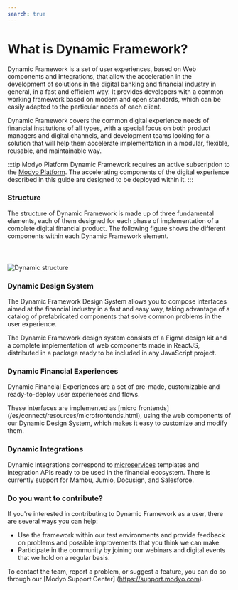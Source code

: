```yaml
---
search: true
---
```


# What is Dynamic Framework?

Dynamic Framework is a set of user experiences, based on Web components and integrations, that allow the acceleration in the development of solutions in the digital banking and financial industry in general, in a fast and efficient way. It provides developers with a common working framework based on modern and open standards, which can be easily adapted to the particular needs of each client.

Dynamic Framework covers the common digital experience needs of financial institutions of all types, with a special focus on both product managers and digital channels, and development teams looking for a solution that will help them accelerate implementation in a modular, flexible, reusable, and maintainable way.

:::tip Modyo Platform
Dynamic Framework requires an active subscription to the [Modyo Platform](/en/platform). The accelerating components of the digital experience described in this guide are designed to be deployed within it.
:::

### Structure

The structure of Dynamic Framework is made up of three fundamental elements, each of them designed for each phase of implementation of a complete digital financial product. The following figure shows the different components within each Dynamic Framework element.

<img src="/assets/img/dynamic/dynamic_components.png" alt="Dynamic structure" style="margin-top: 40px; max-width: 700px;" />

### Dynamic Design System

The Dynamic Framework Design System allows you to compose interfaces aimed at the financial industry in a fast and easy way, taking advantage of a catalog of prefabricated components that solve common problems in the user experience.

The Dynamic Framework design system consists of a Figma design kit and a complete implementation of web components made in ReactJS, distributed in a package ready to be included in any JavaScript project.

### Dynamic Financial Experiences

Dynamic Financial Experiences are a set of pre-made, customizable and ready-to-deploy user experiences and flows.

These interfaces are implemented as [micro frontends] (/es/connect/resources/microfrontends.html), using the web components of our Dynamic Design System, which makes it easy to customize and modify them.

### Dynamic Integrations

Dynamic Integrations correspond to [microservices](/en/connect/resources/microservices.html) templates and integration APIs ready to be used in the financial ecosystem. There is currently support for Mambu, Jumio, Docusign, and Salesforce. 

### Do you want to contribute?

If you're interested in contributing to Dynamic Framework as a user, there are several ways you can help:
- Use the framework within our test environments and provide feedback on problems and possible improvements that you think we can make.
- Participate in the community by joining our webinars and digital events that we hold on a regular basis.

To contact the team, report a problem, or suggest a feature, you can do so through our [Modyo Support Center] (https://support.modyo.com).
